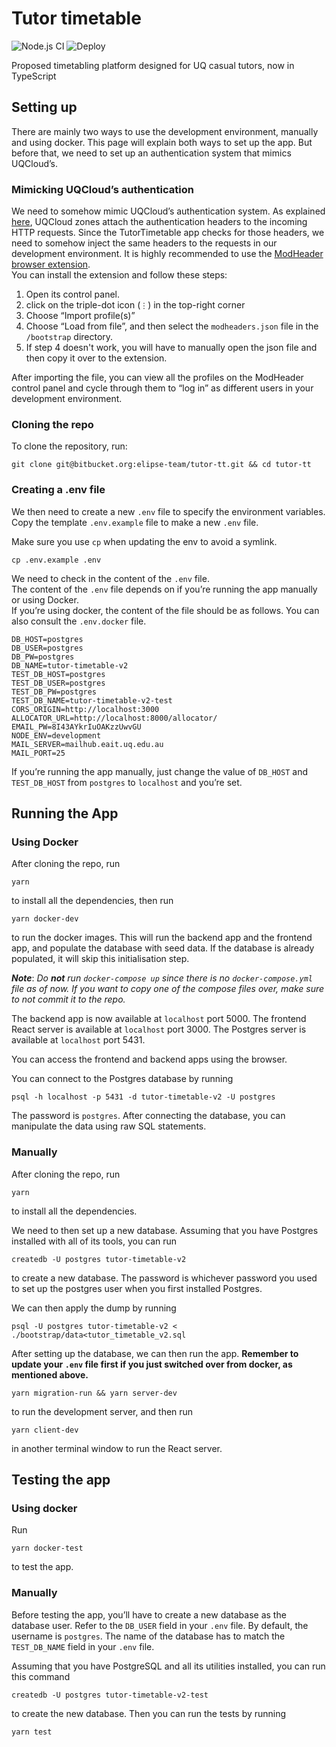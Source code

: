 # Tutor timetable

![Node.js CI](https://github.com/mike-fam/tutor-timetable-v2/workflows/Node.js%20CI/badge.svg)
![Deploy](https://github.com/mike-fam/tutor-timetable-v2/workflows/Deploy/badge.svg)

Proposed timetabling platform designed for UQ casual tutors, now in TypeScript

## Setting up

There are mainly two ways to use the development environment, manually and 
using docker. This page will explain both ways to set up the app. But before 
that, we need to set up an authentication system that mimics UQCloud’s.

### Mimicking UQCloud’s authentication

We need to somehow mimic UQCloud’s authentication system. As explained 
[here](https://stluc.manta.uqcloud.net/xlex/public/zones-guide.html#uq_single_sign_on_via_fakvd),
UQCloud zones attach the authentication headers to the incoming HTTP requests.
Since the TutorTimetable app checks for those headers, we need to somehow 
inject the same headers to the requests in our development environment. 
It is highly recommended to use the 
[ModHeader browser extension](https://bewisse.com/modheader/).  
You can install the extension and follow these steps:
1. Open its control panel.
2. click on the triple-dot icon (`⋮`) in the top-right corner
3. Choose “Import profile(s)”
4. Choose “Load from file”, and then select the `modheaders.json` file 
   in the `/bootstrap` directory.
5. If step 4 doesn't work, you will have to manually open the json file and 
   then copy it over to the extension.

After importing the file, you can view all the profiles on the ModHeader control panel and cycle through them to “log in” as different users in your development environment.

### Cloning the repo

To clone the repository, run:
```shell
git clone git@bitbucket.org:elipse-team/tutor-tt.git && cd tutor-tt
```

### Creating a .env file

We then need to create a new `.env` file to specify the environment 
variables. Copy the template `.env.example` file to make a new `.env` file.

Make sure you use `cp` when updating the env to avoid a symlink.

```shell
cp .env.example .env
```

We need to check in the content of the `.env` file.  
The content of the `.env` file depends on if you’re running the app 
manually or using Docker.  
If you’re using docker, the content of the file should be as follows. 
You can also consult the `.env.docker` file.

```dotenv
DB_HOST=postgres
DB_USER=postgres
DB_PW=postgres
DB_NAME=tutor-timetable-v2
TEST_DB_HOST=postgres
TEST_DB_USER=postgres
TEST_DB_PW=postgres
TEST_DB_NAME=tutor-timetable-v2-test
CORS_ORIGIN=http://localhost:3000
ALLOCATOR_URL=http://localhost:8000/allocator/
EMAIL_PW=8I43AYkrIuOAKzzUwvGU
NODE_ENV=development
MAIL_SERVER=mailhub.eait.uq.edu.au
MAIL_PORT=25
```

If you’re running the app manually, just change the value of `DB_HOST`
and `TEST_DB_HOST` from `postgres` to `localhost` and you’re set.

## Running the App

### Using Docker

After cloning the repo, run
```shell
yarn
```
to install all the dependencies, then run
```shell
yarn docker-dev
```
to run the docker images. This will run the backend app and the frontend 
app, and populate the database with seed data. If the database is already 
populated, it will skip this initialisation step.

***Note***: *Do **not** run `docker-compose up` since there is no 
`docker-compose.yml` file as of now. If you want to copy one of the 
compose files over, make sure to not commit it to the repo.*

The backend app is now available at `localhost` port 5000. The frontend 
React server is available at `localhost` port 3000. The Postgres server 
is available at `localhost` port 5431.

You can access the frontend and backend apps using the browser.

You can connect to the Postgres database by running

```shell
psql -h localhost -p 5431 -d tutor-timetable-v2 -U postgres
```

The password is `postgres`. After connecting the database, 
you can manipulate the data using raw SQL statements.

### Manually

After cloning the repo, run
```shell
yarn
```
to install all the dependencies.

We need to then set up a new database. Assuming that you have 
Postgres installed with all of its tools, you can run
```shell
createdb -U postgres tutor-timetable-v2
```
to create a new database. The password is whichever password you 
used to set up the postgres user when you first installed Postgres.

We can then apply the dump by running

```shell
psql -U postgres tutor-timetable-v2 < ./bootstrap/data<tutor_timetable_v2.sql
```

After setting up the database, we can then run the app. 
**Remember to update your `.env` file first if you just switched over 
from docker, as mentioned above.**

```shell
yarn migration-run && yarn server-dev
```
to run the development server, and then run
```shell
yarn client-dev
```
in another terminal window to run the React server.

## Testing the app

### Using docker

Run
```shell
yarn docker-test
```
to test the app.

### Manually

Before testing the app, you’ll have to create a new database as 
the database user. Refer to the `DB_USER` field in your `.env` file. 
By default, the username is `postgres`. The name of the database has 
to match the `TEST_DB_NAME` field in your `.env` file.

Assuming that you have PostgreSQL and all its utilities installed, you 
can run this command
```shell
createdb -U postgres tutor-timetable-v2-test
```
to create the new database.
Then you can run the tests by running
```shell
yarn test
```

